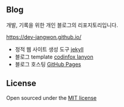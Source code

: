 ## Blog
개발, 기록을 위한 개인 블로그의 리포지토리입니다.

https://dev-jangwon.github.io/

- 정적 웹 사이트 생성 도구 [jekyll](https://jekyllrb-ko.github.io/)
- 블로그 template [codinfox lanyon](https://github.com/codinfox/codinfox-lanyon)
- 블로그 호스팅 [GitHub Pages](https://pages.github.com/)

## License
Open sourced under the [MIT license](LICENSE.md)
